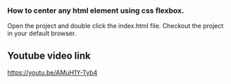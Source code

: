 ### How to center any html element using css flexbox.
Open the project and double click the index.html file.
Checkout the project in your default browser.

## Youtube video link
https://youtu.be/AMuH1Y-Tyb4
